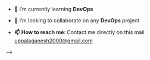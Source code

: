 <!--
# UPPALA GANESH

[![linkedin](https://github.com/Ganesh-IIT-BHU/Ganesh-IIT-BHU/blob/main/Linkedin.png)](https://www.linkedin.com/in/uppala-ganesh-372ab61b8/)&nbsp;&nbsp;&nbsp;&nbsp;&nbsp;&nbsp;&nbsp;[![mail](https://github.com/Ganesh-IIT-BHU/Ganesh-IIT-BHU/blob/main/mail.png)](mailto:uppalaganesh2000@gmail.com)
 
### Hi there 👋

I'm Ganesh. My main interest lies in CP and DevOps. 

<!--
**Ganesh-IIT-BHU/Ganesh-IIT-BHU** is a ✨_special_ ✨ repository because its `README.md` (this file) appears on your GitHub profile.

Here are some ideas to get you started:
- 🔭 I’m currently working on ...
-->

- 🌱 I’m currently learning **DevOps**

- 👯 I’m looking to collaborate on any **DevOps** project
 
<!--
- 🤔 I’m looking for help with 
- 
- 💬 Ask me about ...
--> 
- **📫 How to reach me**: Contact me directly on this mail [uppalaganesh2000@gmail.com](mailto:uppalaganesh2000@gmail.com)
<!-- 
- 😄 Pronouns: ...
- 
- ⚡ Fun fact: ...
-->

-->
